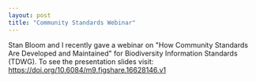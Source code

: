 ```yaml
---
layout: post
title: "Community Standards Webinar"
---
```


Stan Bloom and I recently gave a webinar on "How Community Standards Are Developed and Maintained" for Biodiversity Information Standards (TDWG). To see the presentation slides visit: <https://doi.org/10.6084/m9.figshare.16628146.v1>